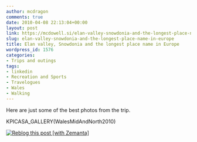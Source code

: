 ```yaml
---
author: mcdragon
comments: true
date: 2010-04-08 22:13:04+00:00
layout: post
link: https://mcdowell.si/elan-valley-snowdonia-and-the-longest-place-name-in-europe-1576.html
slug: elan-valley-snowdonia-and-the-longest-place-name-in-europe
title: Elan valley, Snowdonia and the longest place name in Europe
wordpress_id: 1576
categories:
- Trips and outings
tags:
- linkedin
- Recreation and Sports
- Travelogues
- Wales
- Walking
---
```


Here are just some of the best photos from the trip.

KPICASA_GALLERY(WalesMidAndNorth2010)


[![Reblog this post [with Zemanta]](http://img.zemanta.com/reblog_e.png?x-id=56d7020c-375d-44a6-bda4-6f73acfc82aa)](http://reblog.zemanta.com/zemified/56d7020c-375d-44a6-bda4-6f73acfc82aa/)
